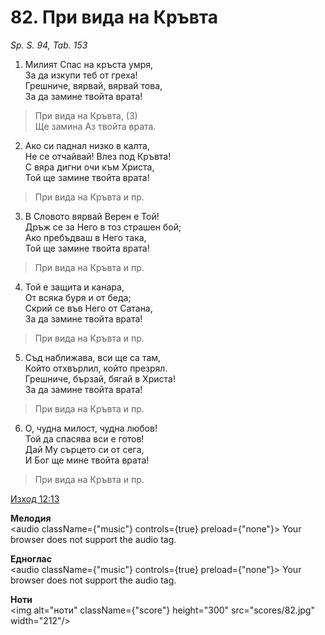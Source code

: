 # 82. При вида на Кръвта

_Sp. S. 94, Tab. 153_

1. Милият Спас на кръста умря,  
За да изкупи теб от греха!  
Грешниче, вярвай, вярвай това,  
За да замине твойта врата!  

> При вида на Кръвта, (3)  
> Ще замина Аз твойта врата.  

2. Ако си паднал низко в калта,  
Не се отчайвай! Влез под Кръвта!  
С вяра дигни очи към Христа,  
Той ще замине твойта врата!  

> При вида на Кръвта и пр.  

3. В Словото вярвай Верен е Той!  
Дръж се за Него в тоз страшен бой;  
Ако пребъдваш в Него така,  
Той ще замине твойта врата!  

> При вида на Кръвта и пр.  

4. Той е защита и канара,  
От всяка буря и от беда;  
Скрий се във Него от Сатана,  
За да замине твойта врата!  

> При вида на Кръвта и пр.  

5. Съд наближава, вси ще са там,  
Който отхвърлил, който презрял.  
Грешниче, бързай, бягай в Христа!  
За да замине твойта врата!  

> При вида на Кръвта и пр.  

6. О, чудна милост, чудна любов!  
Той да спасява вси е готов!  
Дай Му сърцето си от сега,  
И Бог ще мине твойта врата!  

> При вида на Кръвта и пр.

[Изход 12:13](http://biblia.bg/index.php?k=2&g=12&s=13)

**Мелодия**  
<audio className={"music"} controls={true} preload={"none"}>
    <source src="mp3/82.mp3" type="audio/mpeg"/>
    Your browser does not support the audio tag.
</audio>

**Едноглас**  
<audio className={"music"} controls={true} preload={"none"}>
    <source src="transp/82.mp3" type="audio/mpeg"/>
    Your browser does not support the audio tag.
</audio>

**Ноти**  
<img alt="ноти" className={"score"} height="300" src="scores/82.jpg" width="212"/>
